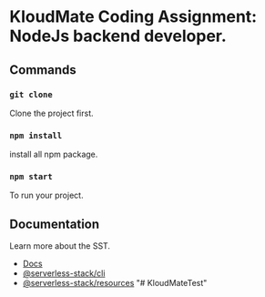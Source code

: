 # KloudMate Coding Assignment: NodeJs backend developer.



## Commands

### `git clone`

Clone the project first.

### `npm install`

install all npm package.

### `npm start`
To run your project.

## Documentation

Learn more about the SST.

- [Docs](https://docs.sst.dev/)
- [@serverless-stack/cli](https://docs.sst.dev/packages/cli)
- [@serverless-stack/resources](https://docs.sst.dev/packages/resources)
"# KloudMateTest" 
